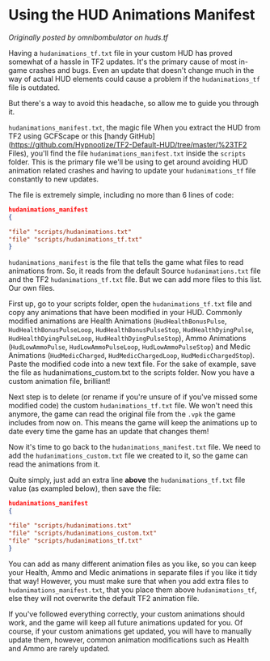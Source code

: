 # Using the HUD Animations Manifest

_Originally posted by omnibombulator on huds.tf_

Having a `hudanimations_tf.txt` file in your custom HUD has proved somewhat of a hassle in TF2 updates. It's the primary cause of most in-game crashes and bugs. Even an update that doesn't change much in the way of actual HUD elements could cause a problem if the `hudanimations_tf` file is outdated.

But there's a way to avoid this headache, so allow me to guide you through it.

`hudanimations_manifest.txt`, the magic file
When you extract the HUD from TF2 using GCFScape or this [handy GitHub](https://github.com/Hypnootize/TF2-Default-HUD/tree/master/%23TF2 Files), you'll find the file `hudanimations_manifest.txt` inside the `scripts` folder. This is the primary file we'll be using to get around avoiding HUD animation related crashes and having to update your `hudanimations_tf` file constantly to new updates.

The file is extremely simple, including no more than 6 lines of code:

```json
hudanimations_manifest
{

"file" "scripts/hudanimations.txt"
"file" "scripts/hudanimations_tf.txt"
}
```

`hudanimations_manifest` is the file that tells the game what files to read animations from. So, it reads from the default Source `hudanimations.txt` file and the TF2 `hudanimations_tf.txt` file. But we can add more files to this list. Our own files.

First up, go to your scripts folder, open the `hudanimations_tf.txt` file and copy any animations that have been modified in your HUD.
Commonly modified animations are Health Animations (`HudHealthBonusPulse`, `HudHealthBonusPulseLoop`, `HudHealthBonusPulseStop`, `HudHealthDyingPulse`, `HudHealthDyingPulseLoop`, `HudHealthDyingPulseStop`), Ammo Animations (`HudLowAmmoPulse`, `HudLowAmmoPulseLoop`, `HudLowAmmoPulseStop`) and Medic Animations (`HudMedicCharged`, `HudMedicChargedLoop`, `HudMedicChargedStop`).
Paste the modified code into a new text file. For the sake of example, save the file as hudanimations_custom.txt to the scripts folder. Now you have a custom animation file, brilliant!

Next step is to delete (or rename if you're unsure of if you've missed some modified code) the custom `hudanimations_tf.txt` file. We won't need this anymore, the game can read the original file from the `.vpk` the game includes from now on. This means the game will keep the animations up to date every time the game has an update that changes them!

Now it's time to go back to the `hudanimations_manifest.txt` file. We need to add the `hudanimations_custom.txt` file we created to it, so the game can read the animations from it.

Quite simply, just add an extra line **above** the `hudanimations_tf.txt` file value (as exampled below), then save the file:

```json
hudanimations_manifest
{

"file" "scripts/hudanimations.txt"
"file" "scripts/hudanimations_custom.txt"
"file" "scripts/hudanimations_tf.txt"
}
```

You can add as many different animation files as you like, so you can keep your Health, Ammo and Medic animations in separate files if you like it tidy that way! However, you must make sure that when you add extra files to `hudanimations_manifest.txt`, that you place them above `hudanimations_tf`, else they will not overwrite the default TF2 animation file.

If you've followed everything correctly, your custom animations should work, and the game will keep all future animations updated for you. Of course, if your custom animations get updated, you will have to manually update them, however, common animation modifications such as Health and Ammo are rarely updated.
